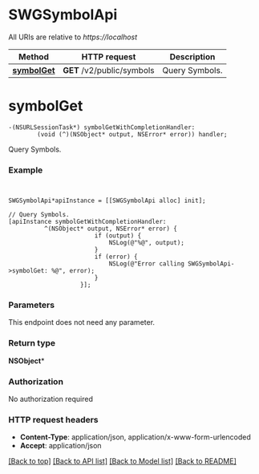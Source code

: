 # SWGSymbolApi

All URIs are relative to *https://localhost*

Method | HTTP request | Description
------------- | ------------- | -------------
[**symbolGet**](SWGSymbolApi.md#symbolget) | **GET** /v2/public/symbols | Query Symbols.


# **symbolGet**
```objc
-(NSURLSessionTask*) symbolGetWithCompletionHandler: 
        (void (^)(NSObject* output, NSError* error)) handler;
```

Query Symbols.

### Example 
```objc


SWGSymbolApi*apiInstance = [[SWGSymbolApi alloc] init];

// Query Symbols.
[apiInstance symbolGetWithCompletionHandler: 
          ^(NSObject* output, NSError* error) {
                        if (output) {
                            NSLog(@"%@", output);
                        }
                        if (error) {
                            NSLog(@"Error calling SWGSymbolApi->symbolGet: %@", error);
                        }
                    }];
```

### Parameters
This endpoint does not need any parameter.

### Return type

**NSObject***

### Authorization

No authorization required

### HTTP request headers

 - **Content-Type**: application/json, application/x-www-form-urlencoded
 - **Accept**: application/json

[[Back to top]](#) [[Back to API list]](../README.md#documentation-for-api-endpoints) [[Back to Model list]](../README.md#documentation-for-models) [[Back to README]](../README.md)

